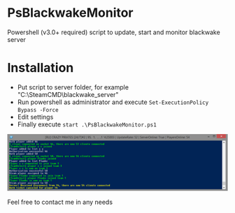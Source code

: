 # PsBlackwakeMonitor
Powershell (v3.0+ required) script to update, start and monitor blackwake server

# Installation
* Put script to server folder, for example "C:\SteamCMD\blackwake_server"
* Run powershell as administrator and execute ```Set-ExecutionPolicy Bypass -Force```
* Edit settings
* Finally execute ```start .\PsBlackwakeMonitor.ps1```

![PsBlackwakeMonitor Screenshot](https://raw.githubusercontent.com/man4red/PsBlackwakeMonitor/master/PsBlackwakeMonitor_1.png)

Feel free to contact me in any needs
